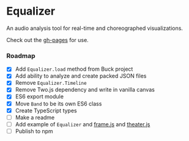 # Equalizer

An audio analysis tool for real-time and choreographed visualizations.

Check out the [gh-pages](https://jonobr1.github.io/equalizer) for use.

### Roadmap
+ [x] Add `Equalizer.load` method from Buck project
+ [x] Add ability to analyze and create packed JSON files
+ [x] Remove `Equalizer.Timeline`
+ [x] Remove Two.js dependency and write in vanilla canvas
+ [x] ES6 export module
+ [x] Move `Band` to be its own ES6 class
+ [x] Create TypeScript types
+ [ ] Make a readme
+ [ ] Add example of `Equalizer` and [frame.js](http://framejs.app) and [theater.js](https://www.theatrejs.com/)
+ [ ] Publish to npm
